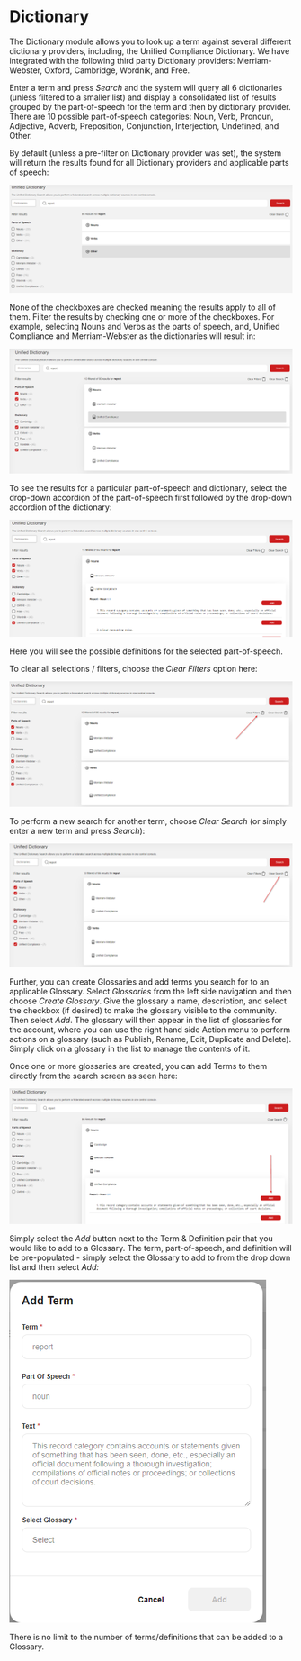 # Dictionary

The Dictionary module allows you to look up a term against several different dictionary providers, including, the Unified Compliance Dictionary.  We have integrated with the following third party Dictionary providers:  Merriam-Webster, Oxford, Cambridge, Wordnik, and Free.&#x20;

Enter a term and press _Search_ and the system will query all 6 dictionaries (unless filtered to a smaller list) and display a consolidated list of results grouped by the part-of-speech for the term and then by dictionary provider.  There are 10 possible part-of-speech categories:  Noun, Verb, Pronoun, Adjective, Adverb, Preposition, Conjunction, Interjection, Undefined, and Other.

By default (unless a pre-filter on Dictionary provider was set), the system will return the results found for all Dictionary providers and applicable parts of speech:

![](<../.gitbook/assets/image (9).png>)

None of the checkboxes are checked meaning the results apply to all of them.  Filter the results by checking one or more of the checkboxes.  For example, selecting Nouns and Verbs as the parts of speech, and, Unified Compliance and Merriam-Webster as the dictionaries will result in:

![](<../.gitbook/assets/image (7).png>)

To see the results for a particular part-of-speech and dictionary, select the drop-down accordion of the part-of-speech first followed by the drop-down accordion of the dictionary:

![](<../.gitbook/assets/image (10).png>)

Here you will see the possible definitions for the selected part-of-speech.

To clear all selections / filters, choose the _Clear Filters_ option here:

![](<../.gitbook/assets/image (5).png>)

To perform a new search for another term, choose _Clear Search_ (or simply enter a new term and press _Search_):

![](<../.gitbook/assets/image (12).png>)

Further, you can create Glossaries and add terms you search for to an applicable Glossary.  Select _Glossaries_ from the left side navigation and then choose _Create Glossary_.  Give the glossary a name, description, and select the checkbox (if desired) to make the glossary visible to the community.  Then select _Add_.  The glossary will then appear in the list of glossaries for the account, where you can use the right hand side Action menu to perform actions on a glossary (such as Publish, Rename, Edit, Duplicate and Delete).  Simply click on a glossary in the list to manage the contents of it. &#x20;

Once one or more glossaries are created, you can add Terms to them directly from the search screen as seen here:

![](<../.gitbook/assets/image (8).png>)

Simply select the _Add_ button next to the Term & Definition pair that you would like to add to a Glossary.  The term, part-of-speech, and definition will be pre-populated - simply select the Glossary to add to from the drop down list and then select _Add:_

![](<../.gitbook/assets/image (2).png>)

There is no limit to the number of terms/definitions that can be added to a Glossary.
